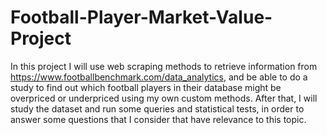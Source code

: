 # Football-Player-Market-Value-Project

In this project I will use web scraping methods to retrieve information from https://www.footballbenchmark.com/data_analytics, and be able to do a study to find out which football players in their database might be overpriced or underpriced using my own custom methods.
After that, I will study the dataset and run some queries and statistical tests, in order to answer some questions that I consider that have relevance to this topic.
